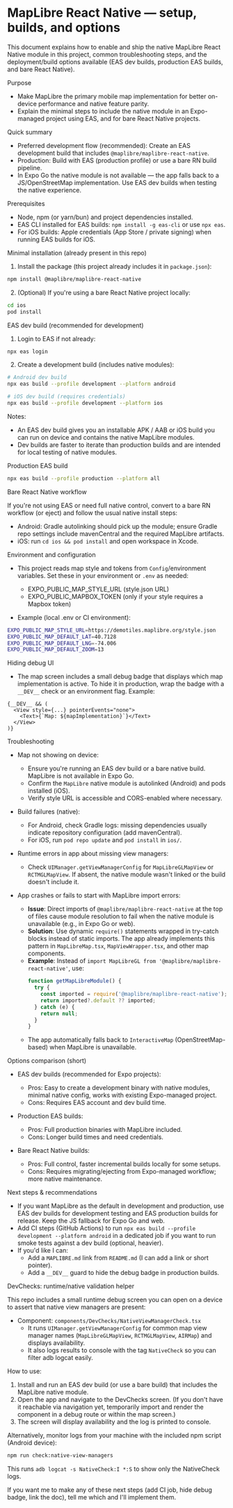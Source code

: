 # MapLibre React Native — setup, builds, and options

This document explains how to enable and ship the native MapLibre React Native module in this project, common troubleshooting steps, and the deployment/build options available (EAS dev builds, production EAS builds, and bare React Native).

Purpose
- Make MapLibre the primary mobile map implementation for better on-device performance and native feature parity.
- Explain the minimal steps to include the native module in an Expo-managed project using EAS, and for bare React Native projects.

Quick summary
- Preferred development flow (recommended): Create an EAS development build that includes `@maplibre/maplibre-react-native`.
- Production: Build with EAS (production profile) or use a bare RN build pipeline.
- In Expo Go the native module is not available — the app falls back to a JS/OpenStreetMap implementation. Use EAS dev builds when testing the native experience.

Prerequisites
- Node, npm (or yarn/bun) and project dependencies installed.
- EAS CLI installed for EAS builds: `npm install -g eas-cli` or use `npx eas`.
- For iOS builds: Apple credentials (App Store / private signing) when running EAS builds for iOS.

Minimal installation (already present in this repo)

1. Install the package (this project already includes it in `package.json`):

```bash
npm install @maplibre/maplibre-react-native
```

2. (Optional) If you're using a bare React Native project locally:

```bash
cd ios
pod install
```

EAS dev build (recommended for development)

1. Login to EAS if not already:

```bash
npx eas login
```

2. Create a development build (includes native modules):

```bash
# Android dev build
npx eas build --profile development --platform android

# iOS dev build (requires credentials)
npx eas build --profile development --platform ios
```

Notes:
- An EAS dev build gives you an installable APK / AAB or iOS build you can run on device and contains the native MapLibre modules.
- Dev builds are faster to iterate than production builds and are intended for local testing of native modules.

Production EAS build

```bash
npx eas build --profile production --platform all
```

Bare React Native workflow

If you're not using EAS or need full native control, convert to a bare RN workflow (or eject) and follow the usual native install steps:

- Android: Gradle autolinking should pick up the module; ensure Gradle repo settings include mavenCentral and the required MapLibre artifacts.
- iOS: run `cd ios && pod install` and open workspace in Xcode.

Environment and configuration

- This project reads map style and tokens from `Config`/environment variables. Set these in your environment or `.env` as needed:

  - EXPO_PUBLIC_MAP_STYLE_URL (style.json URL)
  - EXPO_PUBLIC_MAPBOX_TOKEN (only if your style requires a Mapbox token)

- Example (local .env or CI environment):

```bash
EXPO_PUBLIC_MAP_STYLE_URL=https://demotiles.maplibre.org/style.json
EXPO_PUBLIC_MAP_DEFAULT_LAT=40.7128
EXPO_PUBLIC_MAP_DEFAULT_LNG=-74.006
EXPO_PUBLIC_MAP_DEFAULT_ZOOM=13
```

Hiding debug UI

- The map screen includes a small debug badge that displays which map implementation is active. To hide it in production, wrap the badge with a `__DEV__` check or an environment flag. Example:

```tsx
{__DEV__ && (
  <View style={...} pointerEvents="none">
    <Text>{`Map: ${mapImplementation}`}</Text>
  </View>
)}
```

Troubleshooting

- Map not showing on device:
  - Ensure you're running an EAS dev build or a bare native build. MapLibre is not available in Expo Go.
  - Confirm the `MapLibre` native module is autolinked (Android) and pods installed (iOS).
  - Verify style URL is accessible and CORS-enabled where necessary.

- Build failures (native):
  - For Android, check Gradle logs: missing dependencies usually indicate repository configuration (add mavenCentral).
  - For iOS, run `pod repo update` and `pod install` in `ios/`.

- Runtime errors in app about missing view managers:
  - Check `UIManager.getViewManagerConfig` for `MapLibreGLMapView` or `RCTMGLMapView`. If absent, the native module wasn't linked or the build doesn't include it.

- App crashes or fails to start with MapLibre import errors:
  - **Issue**: Direct imports of `@maplibre/maplibre-react-native` at the top of files cause module resolution to fail when the native module is unavailable (e.g., in Expo Go or web).
  - **Solution**: Use dynamic `require()` statements wrapped in try-catch blocks instead of static imports. The app already implements this pattern in `MapLibreMap.tsx`, `MapViewWrapper.tsx`, and other map components.
  - **Example**: Instead of `import MapLibreGL from '@maplibre/maplibre-react-native'`, use:
    ```typescript
    function getMapLibreModule() {
      try {
        const imported = require('@maplibre/maplibre-react-native');
        return imported?.default ?? imported;
      } catch (e) {
        return null;
      }
    }
    ```
  - The app automatically falls back to `InteractiveMap` (OpenStreetMap-based) when MapLibre is unavailable.

Options comparison (short)

- EAS dev builds (recommended for Expo projects):
  - Pros: Easy to create a development binary with native modules, minimal native config, works with existing Expo-managed project.
  - Cons: Requires EAS account and dev build time.

- Production EAS builds:
  - Pros: Full production binaries with MapLibre included.
  - Cons: Longer build times and need credentials.

- Bare React Native builds:
  - Pros: Full control, faster incremental builds locally for some setups.
  - Cons: Requires migrating/ejecting from Expo-managed workflow; more native maintenance.

Next steps & recommendations

- If you want MapLibre as the default in development and production, use EAS dev builds for development testing and EAS production builds for release. Keep the JS fallback for Expo Go and web.
- Add CI steps (GitHub Actions) to run `npx eas build --profile development --platform android` in a dedicated job if you want to run smoke tests against a dev build (optional, heavier).
- If you'd like I can:
  - Add a `MAPLIBRE.md` link from `README.md` (I can add a link or short pointer).
  - Add a `__DEV__` guard to hide the debug badge in production builds.

DevChecks: runtime/native validation helper

This repo includes a small runtime debug screen you can open on a device to assert that native view managers are present:

- Component: `components/DevChecks/NativeViewManagerCheck.tsx`
  - It runs `UIManager.getViewManagerConfig` for common map view manager names (`MapLibreGLMapView`, `RCTMGLMapView`, `AIRMap`) and displays availability.
  - It also logs results to console with the tag `NativeCheck` so you can filter adb logcat easily.

How to use:

1. Install and run an EAS dev build (or use a bare build) that includes the MapLibre native module.
2. Open the app and navigate to the DevChecks screen. (If you don't have it reachable via navigation yet, temporarily import and render the component in a debug route or within the map screen.)
3. The screen will display availability and the log is printed to console.

Alternatively, monitor logs from your machine with the included npm script (Android device):

```bash
npm run check:native-view-managers
```

This runs `adb logcat -s NativeCheck:I *:S` to show only the NativeCheck logs.


If you want me to make any of these next steps (add CI job, hide debug badge, link the doc), tell me which and I'll implement them.
